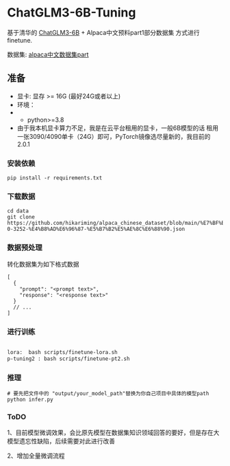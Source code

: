 # ChatGLM3-6B-Tuning

基于清华的 [ChatGLM3-6B](https://github.com/THUDM/ChatGLM3) + Alpaca中文预料part1部分数据集 方式进行finetune.

数据集: [alpaca中文数据集part](https://github.com/hikariming/alpaca_chinese_dataset/blob/main/%E7%BF%BB%E8%AF%91%E5%90%8E%E7%9A%84%E4%B8%AD%E6%96%87%E6%95%B0%E6%8D%AE/alpaca_data-0-3252-%E4%B8%AD%E6%96%87-%E5%B7%B2%E5%AE%8C%E6%88%90.json)


## 准备
- 显卡: 显存 >= 16G (最好24G或者以上)
- 环境：
- - python>=3.8
-  由于我本机显卡算力不足，我是在云平台租用的显卡，一般6B模型的话
租用一张3090/4090单卡（24G）即可，PyTorch镜像选尽量新的，我目前的2.0.1



### 安装依赖
```
pip install -r requirements.txt
```

### 下载数据
```
cd data
git clone https://github.com/hikariming/alpaca_chinese_dataset/blob/main/%E7%BF%BB%E8%AF%91%E5%90%8E%E7%9A%84%E4%B8%AD%E6%96%87%E6%95%B0%E6%8D%AE/alpaca_data-0-3252-%E4%B8%AD%E6%96%87-%E5%B7%B2%E5%AE%8C%E6%88%90.json
```

### 数据预处理


转化数据集为如下格式数据

```
[
  {
    "prompt": "<prompt text>",
    "response": "<response text>"
  }
  // ...
]
```

### 进行训练


```bash

lora:  bash scripts/finetune-lora.sh
p-tuning2 : bash scripts/finetune-pt2.sh

```

### 推理
```
# 要先把文件中的 "output/your_model_path"替换为你自己项目中具体的模型path
python infer.py
```

### ToDO
1、目前模型微调效果，会比原先模型在数据集知识领域回答的要好，但是存在大模型遗忘性缺陷，后续需要对此进行改善

2、增加全量微调流程

